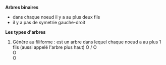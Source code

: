 
**Arbres binaires**

- dans chaque noeud il y a au plus deux fils
- il y a pas de symetrie gauche-droit

**Les types d'arbres**

1) Génère au filiforme : est un arbre dans lequel chaque noeud a au plus 1 fils (aussi appelé l'arbre plus haut)
        O
       /
       O
        \
          O
            \
              O
              
          
